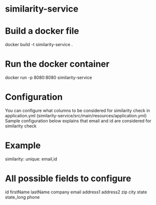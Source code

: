 # similarity-service

# Build a docker file
docker build -t similarity-service .

# Run the docker container
docker run -p 8080:8080 similarity-service

# Configuration
You can configure what columns to be considered for similarity check in application.yml (similarity-service/src/main/resources/application.yml)
Sample configuration below explains that email and id are considered for similarity check
# Example
similarity:
  unique: email,id

# All possible fields to configure
id
firstName
lastName
company
email
address1
address2
zip
city
state
state_long
phone
  

